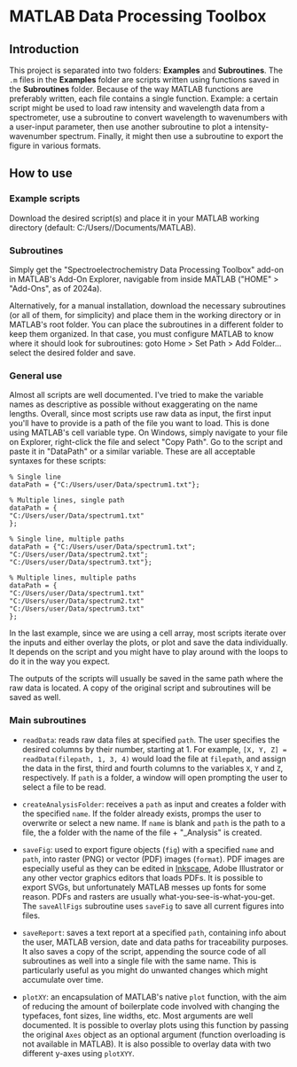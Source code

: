 # MATLAB Data Processing Toolbox

## Introduction
This project is separated into two folders: **Examples** and **Subroutines**. The `.m` files in the **Examples** folder are scripts written using functions saved in the **Subroutines** folder. Because of the way MATLAB functions are preferably written, each file contains a single function. Example: a certain script might be used to load raw intensity and wavelength data from a spectrometer, use a subroutine to convert wavelength to wavenumbers with a user-input parameter, then use another subroutine to plot a intensity-wavenumber spectrum. Finally, it might then use a subroutine to export the figure in various formats.

## How to use
### Example scripts
Download the desired script(s) and place it in your MATLAB working directory (default: C:/Users/*<user>*/Documents/MATLAB). 

### Subroutines
Simply get the "Spectroelectrochemistry Data Processing Toolbox" add-on in MATLAB's Add-On Explorer, navigable from inside MATLAB ("HOME" > "Add-Ons", as of 2024a).

Alternatively, for a manual installation, download the necessary subroutines (or all of them, for simplicity) and place them in the working directory or in MATLAB's root folder. You can place the subroutines in a different folder to keep them organized. In that case, you must configure MATLAB to know where it should look for subroutines: goto Home > Set Path > Add Folder... select the desired folder and save.

### General use
Almost all scripts are well documented. I've tried to make the variable names as descriptive as possible without exaggerating on the name lengths. Overall, since most scripts use raw data as input, the first input you'll have to provide is a path of the file you want to load. This is done using MATLAB's cell variable type. On Windows, simply navigate to your file on Explorer, right-click the file and select "Copy Path". Go to the script and paste it in "DataPath" or a similar variable. These are all acceptable syntaxes for these scripts:

```
% Single line
dataPath = {"C:/Users/user/Data/spectrum1.txt"};

% Multiple lines, single path
dataPath = {
"C:/Users/user/Data/spectrum1.txt"
};

% Single line, multiple paths
dataPath = {"C:/Users/user/Data/spectrum1.txt"; "C:/Users/user/Data/spectrum2.txt"; "C:/Users/user/Data/spectrum3.txt"};

% Multiple lines, multiple paths
dataPath = {
"C:/Users/user/Data/spectrum1.txt"
"C:/Users/user/Data/spectrum2.txt"
"C:/Users/user/Data/spectrum3.txt"
};
```

In the last example, since we are using a cell array, most scripts iterate over the inputs and either overlay the plots, or plot and save the data individually. It depends on the script and you might have to play around with the loops to do it in the way you expect.

The outputs of the scripts will usually be saved in the same path where the raw data is located. A copy of the original script and subroutines will be saved as well. 

### Main subroutines

- `readData`: reads raw data files at specified `path`. The user specifies the desired columns by their number, starting at 1. For example, `[X, Y, Z] = readData(filepath, 1, 3, 4)` would load the file at `filepath`, and assign the data in the first, third and fourth columns to the variables `X`, `Y` and `Z`, respectively. If `path` is a folder, a window will open prompting the user to select a file to be read.

- `createAnalysisFolder`: receives a `path` as input and creates a folder with the specified `name`. If the folder already exists, promps the user to overwrite or select a new name. If `name` is blank and `path` is the path to a file, the a folder with the name of the file + "_Analysis" is created.

- `saveFig`: used to export figure objects (`fig`) with a specified `name` and `path`, into raster (PNG) or vector (PDF) images (`format`). PDF images are especially useful as they can be edited in [Inkscape](https://inkscape.org/), Adobe Illustrator or any other vector graphics editors that loads PDFs. It is possible to export SVGs, but unfortunately MATLAB messes up fonts for some reason. PDFs and rasters are usually what-you-see-is-what-you-get. The `saveAllFigs` subroutine uses `saveFig` to save all current figures into files.

- `saveReport`: saves a text report at a specified `path`, containing info about the user, MATLAB version, date and data paths for traceability purposes. It also saves a copy of the script, appending the source code of all subroutines as well into a single file with the same name. This is particularly useful as you might do unwanted changes which might accumulate over time.

- `plotXY`: an encapsulation of MATLAB's native `plot` function, with the aim of reducing the amount of boilerplate code involved with changing the typefaces, font sizes, line widths, etc. Most arguments are well documented. It is possible to overlay plots using this function by passing the original `Axes` object as an optional argument (function overloading is not available in MATLAB). It is also possible to overlay data with two different y-axes using `plotXYY`.
